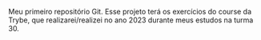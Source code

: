 Meu primeiro repositório Git.
Esse projeto terá os exercícios do course da Trybe, que realizarei/realizei no ano 2023 durante meus estudos na turma 30.